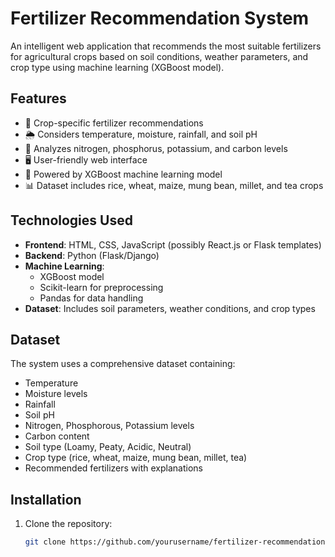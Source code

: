# Fertilizer Recommendation System

 
An intelligent web application that recommends the most suitable fertilizers for agricultural crops based on soil conditions, weather parameters, and crop type using machine learning (XGBoost model).

## Features

- 🌱 Crop-specific fertilizer recommendations
- 🌦️ Considers temperature, moisture, rainfall, and soil pH
- 🧪 Analyzes nitrogen, phosphorus, potassium, and carbon levels
- 🖥️ User-friendly web interface
- 🤖 Powered by XGBoost machine learning model
- 📊 Dataset includes rice, wheat, maize, mung bean, millet, and tea crops

## Technologies Used

- **Frontend**: HTML, CSS, JavaScript (possibly React.js or Flask templates)
- **Backend**: Python (Flask/Django)
- **Machine Learning**: 
  - XGBoost model
  - Scikit-learn for preprocessing
  - Pandas for data handling
- **Dataset**: Includes soil parameters, weather conditions, and crop types

## Dataset

The system uses a comprehensive dataset containing:
- Temperature
- Moisture levels
- Rainfall
- Soil pH
- Nitrogen, Phosphorous, Potassium levels
- Carbon content
- Soil type (Loamy, Peaty, Acidic, Neutral)
- Crop type (rice, wheat, maize, mung bean, millet, tea)
- Recommended fertilizers with explanations

## Installation

1. Clone the repository:
   ```bash
   git clone https://github.com/yourusername/fertilizer-recommendation-system.git
